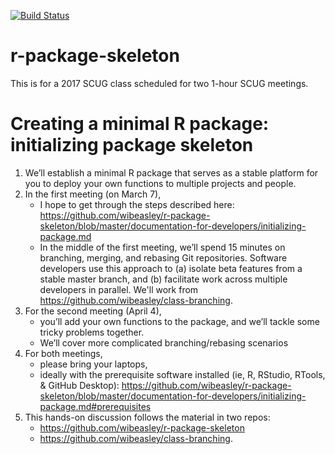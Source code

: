 [![Build Status](https://travis-ci.org/wibeasley/r-package-skeleton.svg?branch=master)](https://travis-ci.org/wibeasley/r-package-skeleton)

# r-package-skeleton

This is for a 2017 SCUG class scheduled for two 1-hour SCUG meetings.

Creating a minimal R package: initializing package skeleton
===========

1. We’ll establish a minimal R package that serves as a stable platform for you to deploy your own functions to multiple projects and people.  
1. In the first meeting (on March 7),
    * I hope to get through the steps described here: https://github.com/wibeasley/r-package-skeleton/blob/master/documentation-for-developers/initializing-package.md
    * In the middle of the first meeting, we’ll spend 15 minutes on branching, merging, and rebasing Git repositories.  Software developers use this approach to (a) isolate beta features from a stable master branch, and (b) facilitate work across multiple developers in parallel.  We'll work from https://github.com/wibeasley/class-branching.
1. For the second meeting (April 4),
    * you’ll add your own functions to the package, and we’ll tackle some tricky problems together.
    * We’ll cover more complicated branching/rebasing scenarios
1. For both meetings,
    * please bring your laptops,
    * ideally with the prerequisite software installed (ie, R, RStudio, RTools, & GitHub Desktop): https://github.com/wibeasley/r-package-skeleton/blob/master/documentation-for-developers/initializing-package.md#prerequisites
1. This hands-on discussion follows the material in two repos:
    * https://github.com/wibeasley/r-package-skeleton
    * https://github.com/wibeasley/class-branching.
